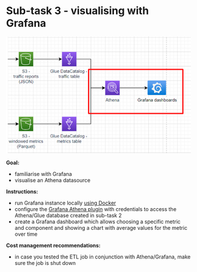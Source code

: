 # Sub-task 3 - visualising with Grafana
![](../materials/diagrams/task3-focus.png)

**Goal:**
* familiarise with Grafana
* visualise an Athena datasource

**Instructions:**
* run Grafana instance locally [using Docker](https://grafana.com/docs/grafana/latest/setup-grafana/installation/docker/)
* configure the [Grafana Athena plugin](https://grafana.com/grafana/plugins/grafana-athena-datasource/) with credentials to access the Athena/Glue database created in sub-task 2
* create a Grafana dashboard which allows choosing a specific metric and component and showing a chart with average values for the metric over time

**Cost management recommendations:**
* in case you tested the ETL job in conjunction with Athena/Grafana, make sure the job is shut down